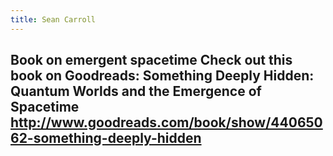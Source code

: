 ```yaml
---
title: Sean Carroll
---
```


## Book on emergent spacetime Check out this book on Goodreads: Something Deeply Hidden: Quantum Worlds and the Emergence of Spacetime http://www.goodreads.com/book/show/44065062-something-deeply-hidden

## 
